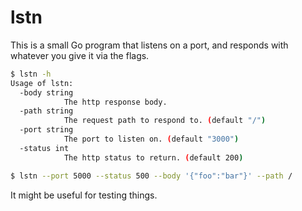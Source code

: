 # lstn

This is a small Go program that listens on a port, and responds with whatever you give it via the flags.

```sh
$ lstn -h
Usage of lstn:
  -body string
			The http response body.
  -path string
			The request path to respond to. (default "/")
  -port string
			The port to listen on. (default "3000")
  -status int
			The http status to return. (default 200)

$ lstn --port 5000 --status 500 --body '{"foo":"bar"}' --path /
```

It might be useful for testing things.
